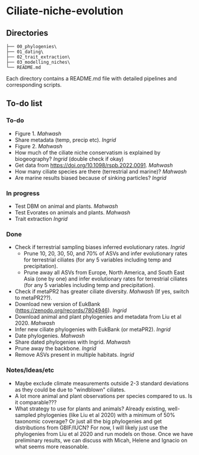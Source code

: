 # Ciliate-niche-evolution

## Directories

```
├── 00_phylogenies\
├── 01_dating\
├── 02_trait_extraction\
├── 03_modelling_niches\
└── README.md
```

Each directory contains a README.md file with detailed pipelines and corresponding scripts. 

<put link to google doc>

## To-do list

### To-do
- Figure 1. *Mahwash*
- Share metadata (temp, precip etc). *Ingrid*
- Figure 2. *Mahwash*
- How much of the ciliate niche conservatism is explained by biogeography? *Ingrid* (double check if okay)
- Get data from https://doi.org/10.1098/rspb.2022.0091. *Mahwash*
- How many ciliate species are there (terrestrial and marine)? *Mahwash*
- Are marine results biased because of sinking particles? *Ingrid*

### In progress  
- Test DBM on animal and plants. *Mahwash*
- Test Evorates on animals and plants. *Mahwash*
- Trait extraction *Ingrid*

### Done
- Check if terrestrial sampling biases inferred evolutionary rates. *Ingrid*
  - Prune 10, 20, 30, 50, and 70% of ASVs and infer evolutionary rates for terrestrial ciliates (for any 5 variables including temp and precipitation).  
  - Prune away all ASVs from Europe, North America, and South East Asia (one by one) and infer evolutionary rates for terrestrial ciliates (for any 5 variables including temp and precipitation). 
- Check if metaPR2 has greater ciliate diversity. *Mahwash* (If yes, switch to metaPR2??).
- Download new version of EukBank (https://zenodo.org/records/7804946). *Ingrid*  
- Download animal and plant phylogenies and metadata from Liu et al 2020. *Mahwash*
- Infer new ciliate phylogenies with EukBank (or metaPR2). *Ingrid*
- Date phylogenies. *Mahwash*
- Share dated phylogenies with Ingrid. *Mahwash*
- Prune away the backbone. *Ingrid*
- Remove ASVs present in multiple habitats. *Ingrid*

### Notes/Ideas/etc  
- Maybe exclude climate measurements outside 2-3 standard deviations as they could be due to "windblown" ciliates.
- A lot more animal and plant observations per species compared to us. Is it comparable???
- What strategy to use for plants and animals? Already existing, well-sampled phylogenies (like Liu et al 2020) with a minimum of 50% taxonomic coverage? Or just all the big phylogenies and get distributions from GBIF/IUCN? For now, I will likely just use the phylogenies from Liu et al 2020 and run models on those. Once we have preliminary results, we can discuss with Micah, Helene and Ignacio on what seems more reasonable. 
